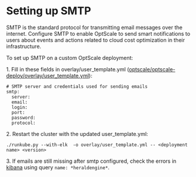 # Setting up SMTP

SMTP is the standard protocol for transmitting email messages over the internet. Configure SMTP to enable OptScale to send smart notifications to users about events and actions related to cloud cost optimization in their infrastructure.

To set up SMTP on a custom OptScale deployment:

1\. Fill in these fields in overlay/user_template.yml ([optscale/optscale-deploy/overlay/user_template.yml](../optscale-deploy/overlay/user_template.yml)):

```
# SMTP server and credentials used for sending emails
smtp:
  server:
  email:
  login:
  port:
  password:
  protocol:
```

2\. Restart the cluster with the updated user_template.yml:

```
./runkube.py --with-elk  -o overlay/user_template.yml -- <deployment name> <version>
```

3\. If emails are still missing after smtp configured, check the errors in [kibana](kibana_logs.md) using query `name: *heraldengine*`.
